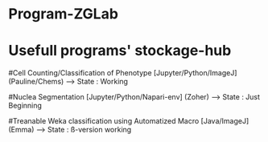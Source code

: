 # Program-ZGLab
# Usefull programs' stockage-hub

#Cell Counting/Classification of Phenotype [Jupyter/Python/ImageJ] (Pauline/Chems)
    --> State : Working


#Nuclea Segmentation [Jupyter/Python/Napari-env]  (Zoher)
    --> State : Just Beginning


#Treanable Weka classification using Automatized Macro [Java/ImageJ] (Emma)
    --> State : ß-version working



